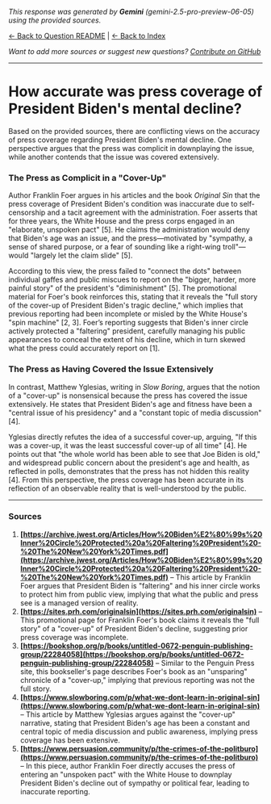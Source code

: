 <!-- 
Generated by: gemini
Model: gemini-2.5-pro-preview-06-05
Prompt type: sources
Generated at: 2025-06-10T20:30:45.318745
-->

*This response was generated by **Gemini** (gemini-2.5-pro-preview-06-05) using the provided sources.*

[← Back to Question README](README.md) | [← Back to Index](../README.md)

*Want to add more sources or suggest new questions? [Contribute on GitHub](https://github.com/justinwest/SuggestedSources)*

---

# How accurate was press coverage of President Biden's mental decline?

Based on the provided sources, there are conflicting views on the accuracy of press coverage regarding President Biden's mental decline. One perspective argues that the press was complicit in downplaying the issue, while another contends that the issue was covered extensively.

### The Press as Complicit in a "Cover-Up"

Author Franklin Foer argues in his articles and the book *Original Sin* that the press coverage of President Biden's condition was inaccurate due to self-censorship and a tacit agreement with the administration. Foer asserts that for three years, the White House and the press corps engaged in an "elaborate, unspoken pact" [5]. He claims the administration would deny that Biden's age was an issue, and the press—motivated by "sympathy, a sense of shared purpose, or a fear of sounding like a right-wing troll"—would "largely let the claim slide" [5].

According to this view, the press failed to "connect the dots" between individual gaffes and public miscues to report on the "bigger, harder, more painful story" of the president's "diminishment" [5]. The promotional material for Foer's book reinforces this, stating that it reveals the "full story of the cover-up of President Biden's tragic decline," which implies that previous reporting had been incomplete or misled by the White House's "spin machine" [2, 3]. Foer’s reporting suggests that Biden's inner circle actively protected a "faltering" president, carefully managing his public appearances to conceal the extent of his decline, which in turn skewed what the press could accurately report on [1].

### The Press as Having Covered the Issue Extensively

In contrast, Matthew Yglesias, writing in *Slow Boring*, argues that the notion of a "cover-up" is nonsensical because the press has covered the issue extensively. He states that President Biden's age and fitness have been a "central issue of his presidency" and a "constant topic of media discussion" [4].

Yglesias directly refutes the idea of a successful cover-up, arguing, "If this was a cover-up, it was the least successful cover-up of all time" [4]. He points out that "the whole world has been able to see that Joe Biden is old," and widespread public concern about the president's age and health, as reflected in polls, demonstrates that the press has not hidden this reality [4]. From this perspective, the press coverage has been accurate in its reflection of an observable reality that is well-understood by the public.

***

### Sources

1.  **[https://archive.jwest.org/Articles/How%20Biden%E2%80%99s%20Inner%20Circle%20Protected%20a%20Faltering%20President%20-%20The%20New%20York%20Times.pdf](https://archive.jwest.org/Articles/How%20Biden%E2%80%99s%20Inner%20Circle%20Protected%20a%20Faltering%20President%20-%20The%20New%20York%20Times.pdf)** – This article by Franklin Foer argues that President Biden is "faltering" and his inner circle works to protect him from public view, implying that what the public and press see is a managed version of reality.
2.  **[https://sites.prh.com/originalsin](https://sites.prh.com/originalsin)** – This promotional page for Franklin Foer's book claims it reveals the "full story" of a "cover-up" of President Biden's decline, suggesting prior press coverage was incomplete.
3.  **[https://bookshop.org/p/books/untitled-0672-penguin-publishing-group/22284058](https://bookshop.org/p/books/untitled-0672-penguin-publishing-group/22284058)** – Similar to the Penguin Press site, this bookseller's page describes Foer's book as an "unsparing" chronicle of a "cover-up," implying that previous reporting was not the full story.
4.  **[https://www.slowboring.com/p/what-we-dont-learn-in-original-sin](https://www.slowboring.com/p/what-we-dont-learn-in-original-sin)** – This article by Matthew Yglesias argues against the "cover-up" narrative, stating that President Biden's age has been a constant and central topic of media discussion and public awareness, implying press coverage has been extensive.
5.  **[https://www.persuasion.community/p/the-crimes-of-the-politburo](https://www.persuasion.community/p/the-crimes-of-the-politburo)** – In this piece, author Franklin Foer directly accuses the press of entering an "unspoken pact" with the White House to downplay President Biden's decline out of sympathy or political fear, leading to inaccurate reporting.